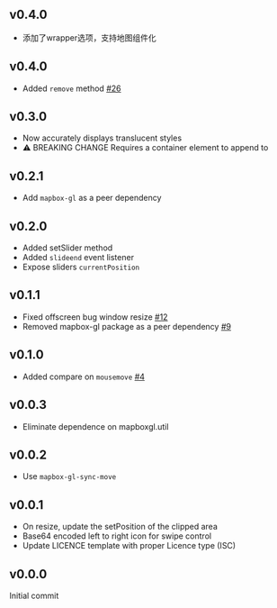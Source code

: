 v0.4.0
---

- 添加了wrapper选项，支持地图组件化


v0.4.0
---

- Added `remove` method [#26](https://github.com/mapbox/mapbox-gl-compare/pull/26)

v0.3.0
---

- Now accurately displays translucent styles
- :warning: BREAKING CHANGE Requires a container element to append to

v0.2.1
---

- Add `mapbox-gl` as a peer dependency

v0.2.0
---

- Added setSlider method
- Added `slideend` event listener
- Expose sliders `currentPosition`

v0.1.1
---

- Fixed offscreen bug window resize [#12](https://github.com/mapbox/mapbox-gl-compare/issues/12)
- Removed mapbox-gl package as a peer dependency [#9](https://github.com/mapbox/mapbox-gl-compare/issues/9)

v0.1.0
---

- Added compare on `mousemove` [#4](https://github.com/mapbox/mapbox-gl-compare/issues/4)

v0.0.3
---

- Eliminate dependence on mapboxgl.util

v0.0.2
---

- Use `mapbox-gl-sync-move`

v0.0.1
---

- On resize, update the setPosition of the clipped area
- Base64 encoded left to right icon for swipe control
- Update LICENCE template with proper Licence type (ISC)

v0.0.0
---

Initial commit
